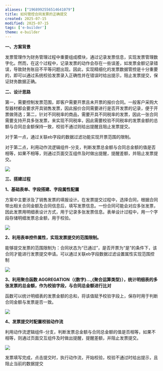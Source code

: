```yaml
---
aliases: ["1968992556514641079"]
title: 如何管控合同发票的正确提交
created: 2025-07-15
modified: 2025-07-15
tags: ['e-builder']
theme: e-builder
---
```


**一、方案背景**

发票管理作为财务管理过程中重要组成模块，通过记录发票信息，实现发票管理数字化。然而，在这个过程中，记录发票的动作会存在一些误差，如发票金额记录错误，导致财务账目不平等问题出现。因此，实现精细化的发票数据管控是十分重要的，即可以通过系统校验发票录入正确性并在错误时给出提示，阻止发票提交，保证财务数据正确。

**二、设计思路**

第一，需要控制发票范围，即客户需要开票且未开票的报价合同。一般客户采购大型器材都会要求开具销售发票，因此报价合同需要进行是否开发票的记录，便于开票做筛选；第二，针对不同税率的商品，需要开具不同税率的发票，因此一张合同需要支持开具多张发票，来实现不同税率，因此需要校验不同税率的发票金额的总额与合同总金额保持一致，校验不通过则给出提醒且阻止发票提交。

对于第一点，通过关联eb字段的数据过滤功能实现开票范围的限制。

对于第二点，利用动作流逻辑组件-分支，判断发票总金额与合同总金额的值是否相等，如果不相等，则通过页面交互组件及时做出提醒，提醒差额，并阻止发票提交。

![](https://myhelpdoc.oss-cn-heyuan.aliyuncs.com/mdimages/cfd100e51a54923d0629a0290313d609.jpg)

**三、搭建过程**

**1、基础表单、字段搭建、字段属性配置**

方案中主要涉及了销售发票的填报设计。在发票提交过程中，选择合同，根据合同带出相关合同金额及合同信息后，填写发票信息。一份合同可能会对应多张发票，因此发票用明细表设计方式，用于记录多张发票信息。表单设计过程中，用一个字段存储明细发票总金额，用于校验。

![](https://myhelpdoc.oss-cn-heyuan.aliyuncs.com/mdimages/b2a0af2d7eb3202d4886f3f659558d32.jpg)

**2、利用表单控件属性，实现发票提交的范围限制。**

能够提交发票的范围限制为：合同状态为“已通过”，是否开票为“是”的条件下，该合同才能进行发票提交申请。可以通过关联eb字段数据过滤设置属性实现范围控制

![](https://myhelpdoc.oss-cn-heyuan.aliyuncs.com/mdimages/9741c0417802314398e935ba52061826.jpg)

**3、利用聚合函数 AGGREGATION（{数字}...,{聚合运算类型}），统计明细表的多张发票的总金额，作为校验字段，与合同总金额进行比对**

函数可以统计明细表的发票金额的总和，将该值赋予校验字段上，保存时用于判断合同金额与发票是否一致。

![](https://myhelpdoc.oss-cn-heyuan.aliyuncs.com/mdimages/8410239ab240dd202963ef3d2a23f47f.jpg)

**4、发票提交时配置校验动作流**

利用动作流逻辑组件-分支，判断发票总金额与合同总金额的值是否相等，如果不相等，则通过页面交互组件及时做出提醒，提醒差额，并阻止发票提交。

![](https://myhelpdoc.oss-cn-heyuan.aliyuncs.com/mdimages/6289555293a20f6bc271f4abd5c2ed34.jpg)

发票填写完成，点击提交时，执行动作流，开始校验，校验不通过时给出提示，且阻止当前的数据提交

